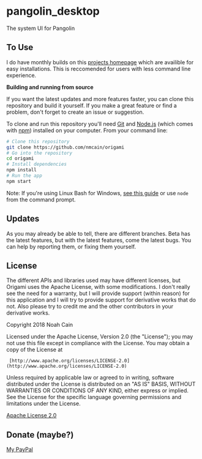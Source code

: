 # pangolin_desktop


The system UI for Pangolin

## To Use

I do have monthly builds on this [projects homepage](https://nmcain.github.io/origami) which are availible for easy installations.
This is reccomended for users with less command line experience.

**Building and running from source**

If you want the latest updates and more features faster, you can clone this repository and build it yourself. If you make a great feature or find a problem, don't forget to create an issue or suggestion. 

To clone and run this repository you'll need [Git](https://git-scm.com) and [Node.js](https://nodejs.org/en/download/) (which comes with [npm](http://npmjs.com)) installed on your computer. From your command line:

```bash
# Clone this repository
git clone https://github.com/nmcain/origami
# Go into the repository
cd origami
# Install dependencies
npm install
# Run the app
npm start
```

Note: If you're using Linux Bash for Windows, [see this guide](https://www.howtogeek.com/261575/how-to-run-graphical-linux-desktop-applications-from-windows-10s-bash-shell/) or use `node` from the command prompt.

## Updates

As you may already be able to tell, there are different branches. Beta has the latest features, but with the latest features, come the latest bugs. You can help by reporting them, or fixing them yourself.

## License

The different APIs and libraries used may have different licenses, but Origami uses the Apache License, with some modifications.
I don't really see the need for a warranty, but I will provide support (within reason) for this application and I will try to provide support for derivative works that do not. Also please try to credit me and the other contributors in your derivative works.

 Copyright 2018 Noah Cain

   Licensed under the Apache License, Version 2.0 (the "License");
   you may not use this file except in compliance with the License.
   You may obtain a copy of the License at

     [http://www.apache.org/licenses/LICENSE-2.0](http://www.apache.org/licenses/LICENSE-2.0)

   Unless required by applicable law or agreed to in writing, software
   distributed under the License is distributed on an "AS IS" BASIS,
   WITHOUT WARRANTIES OR CONDITIONS OF ANY KIND, either express or implied.
   See the License for the specific language governing permissions and
   limitations under the License.


[Apache License 2.0](LICENSE.md)

## Donate (maybe?)

[My PayPal](paypal.me/nmcain05)
